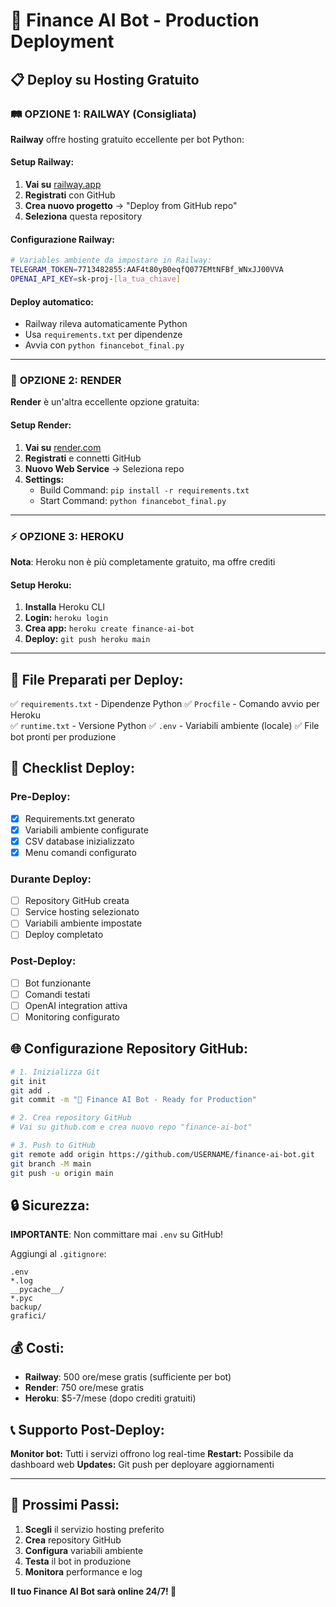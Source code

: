 # 🚀 Finance AI Bot - Production Deployment

## 📋 Deploy su Hosting Gratuito

### 🛤️ **OPZIONE 1: RAILWAY (Consigliata)**

**Railway** offre hosting gratuito eccellente per bot Python:

#### Setup Railway:

1. **Vai su** [railway.app](https://railway.app)
2. **Registrati** con GitHub
3. **Crea nuovo progetto** → "Deploy from GitHub repo"
4. **Seleziona** questa repository

#### Configurazione Railway:

```bash
# Variables ambiente da impostare in Railway:
TELEGRAM_TOKEN=7713482855:AAF4t80yB0eqfQ077EMtNFBf_WNxJJ00VVA
OPENAI_API_KEY=sk-proj-[la_tua_chiave]
```

#### Deploy automatico:

- Railway rileva automaticamente Python
- Usa `requirements.txt` per dipendenze
- Avvia con `python financebot_final.py`

---

### 🔶 **OPZIONE 2: RENDER**

**Render** è un'altra eccellente opzione gratuita:

#### Setup Render:

1. **Vai su** [render.com](https://render.com)
2. **Registrati** e connetti GitHub
3. **Nuovo Web Service** → Seleziona repo
4. **Settings:**
   - Build Command: `pip install -r requirements.txt`
   - Start Command: `python financebot_final.py`

---

### ⚡ **OPZIONE 3: HEROKU**

**Nota**: Heroku non è più completamente gratuito, ma offre crediti

#### Setup Heroku:

1. **Installa** Heroku CLI
2. **Login:** `heroku login`
3. **Crea app:** `heroku create finance-ai-bot`
4. **Deploy:** `git push heroku main`

---

## 🔧 **File Preparati per Deploy:**

✅ `requirements.txt` - Dipendenze Python
✅ `Procfile` - Comando avvio per Heroku  
✅ `runtime.txt` - Versione Python
✅ `.env` - Variabili ambiente (locale)
✅ File bot pronti per produzione

## 📝 **Checklist Deploy:**

### Pre-Deploy:

- [x] Requirements.txt generato
- [x] Variabili ambiente configurate
- [x] CSV database inizializzato
- [x] Menu comandi configurato

### Durante Deploy:

- [ ] Repository GitHub creata
- [ ] Service hosting selezionato
- [ ] Variabili ambiente impostate
- [ ] Deploy completato

### Post-Deploy:

- [ ] Bot funzionante
- [ ] Comandi testati
- [ ] OpenAI integration attiva
- [ ] Monitoring configurato

## 🌐 **Configurazione Repository GitHub:**

```bash
# 1. Inizializza Git
git init
git add .
git commit -m "🚀 Finance AI Bot - Ready for Production"

# 2. Crea repository GitHub
# Vai su github.com e crea nuovo repo "finance-ai-bot"

# 3. Push to GitHub
git remote add origin https://github.com/USERNAME/finance-ai-bot.git
git branch -M main
git push -u origin main
```

## 🔒 **Sicurezza:**

**IMPORTANTE**: Non committare mai `.env` su GitHub!

Aggiungi al `.gitignore`:

```
.env
*.log
__pycache__/
*.pyc
backup/
grafici/
```

## 💰 **Costi:**

- **Railway**: 500 ore/mese gratis (sufficiente per bot)
- **Render**: 750 ore/mese gratis
- **Heroku**: $5-7/mese (dopo crediti gratuiti)

## 📞 **Supporto Post-Deploy:**

**Monitor bot:** Tutti i servizi offrono log real-time
**Restart:** Possibile da dashboard web
**Updates:** Git push per deployare aggiornamenti

---

## 🚀 **Prossimi Passi:**

1. **Scegli** il servizio hosting preferito
2. **Crea** repository GitHub
3. **Configura** variabili ambiente
4. **Testa** il bot in produzione
5. **Monitora** performance e log

**Il tuo Finance AI Bot sarà online 24/7! 🎉**
